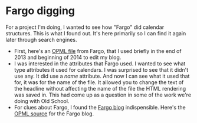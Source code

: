 # Fargo digging
For a project I'm doing, I wanted to see how "Fargo" did calendar structures. This is what I found out. It's here primarily so I can find it again later through search engines. 
* First, here's an <a href="http://scripting.com/publicfolder/misc/fargoOutlines/myPublicProfile.opml">OPML file</a> from Fargo, that I used briefly in the end of 2013 and beginning of 2014 to edit my blog. 
* I was interested in the attributes that Fargo used. I wanted to see what type attributes it used for calendars. I was surprised to see that it didn't use any. It did use a <i>name</i> attribute. And now I can see what it used that for, it was for the name of the file. It allowed you to change the text of the headline without affecting the name of the file the HTML rendering was saved in. This had come up as a question in some of the work we're doing with Old School. 
* For clues about Fargo, I found the <a href="http://fargo.io/blog/">Fargo blog</a> indispensible. Here's the <a href="http://scripting.com/publicfolder/misc/fargoOutlines/fargoBlog.opml">OPML source</a> for the Fargo blog. 

